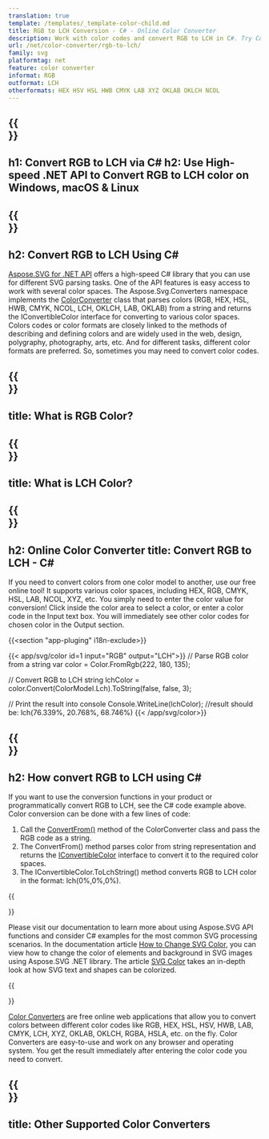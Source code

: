 ```yaml
---
translation: true
template: /templates/_template-color-child.md
title: RGB to LCH Conversion - C# - Online Color Converter
description: Work with color codes and convert RGB to LCH in C#. Try Color Converter for free!
url: /net/color-converter/rgb-to-lch/
family: svg
platformtag: net
feature: color converter
informat: RGB
outformat: LCH
otherformats: HEX HSV HSL HWB CMYK LAB XYZ OKLAB OKLCH NCOL
---
```


{{<section banner>}}
---
h1: Convert RGB to LCH via C#
h2: Use High-speed .NET API to Convert RGB to LCH color on Windows, macOS & Linux
---

{{<section overview>}}
---
h2: Convert RGB to LCH Using C#
---

[Aspose.SVG for .NET API](https://products.aspose.com/svg/net/) offers a high-speed C# library that you can use for different SVG parsing tasks. One of the API features is easy access to work with several color spaces. The Aspose.Svg.Converters namespace implements the [ColorConverter](https://reference.aspose.com/svg/net/aspose.svg.converters/colorconverter/) class that parses colors (RGB, HEX, HSL, HWB, CMYK, NCOL, LCH, OKLCH, LAB, OKLAB) from a string and returns the IConvertibleColor interface for converting to various color spaces.<br>
Colors codes or color formats are closely linked to the methods of describing and defining colors and are widely used in the web, design, polygraphy, photography, arts, etc. And for different tasks, different color formats are preferred. So, sometimes you may need to convert color codes.

{{<section input-color>}}
---
title: What is RGB Color?
---

{{<section output-color>}}
---
title: What is LCH Color?
---

{{<section code-text>}}
---
h2: Online Color Converter
title: Convert RGB to LCH - C#
---
If you need to convert colors from one color model to another, use our free online tool! It supports various color spaces, including HEX, RGB, CMYK, HSL, LAB, NCOL, XYZ, etc. You simply need to enter the color value for conversion! Click inside the color area to select a color, or enter a color code in the Input text box. You will immediately see other color codes for chosen color in the Output section.

{{<section "app-pluging" i18n-exclude>}}

{{< app/svg/color id=1 input="RGB" output="LCH">}}
// Parse RGB color from a string
var color = Color.FromRgb(222, 180, 135);

// Convert RGB to LCH 
string lchColor =  color.Convert(ColorModel.Lch).ToString(false, false, 3);

// Print the result into console
Console.WriteLine(lchColor);
//result should be: lch(76.339%, 20.768%, 68.746%)
{{< /app/svg/color>}}

{{<section steps>}}
---
h2: How convert RGB to LCH using C#
---

If you want to use the conversion functions in your product or programmatically convert RGB to LCH, see the C# code example above. Color conversion can be done with a few lines of code:

1. Call the [ConvertFrom()](https://reference.aspose.com/svg/net/aspose.svg.converters/colorconverter/convertfrom/) method of the ColorConverter class and pass the RGB code as a string. 
2. The ConvertFrom() method parses color from string representation and returns the [IConvertibleColor](https://reference.aspose.com/svg/net/aspose.svg.drawing/iconvertiblecolor/) interface to convert it to the required color spaces.
3. The IConvertibleColor.ToLchString() method converts RGB to LCH color in the format: lch(0%,0%,0%).

{{<section documentation>}}

Please visit our documentation to learn more about using Aspose.SVG API functions and consider C# examples for the most common SVG processing scenarios. In the documentation article <a href="https://docs.aspose.com/svg/net/how-to-work-with-aspose-svg-api/how-to-change-svg-color/" target="_blank">How to Change SVG Color</a>, you can view how to change the color of elements and background in SVG images using Aspose.SVG .NET library. The article <a href="https://docs.aspose.com/svg/net/drawing-basics/svg-color/" target="_blank">SVG Color</a> takes an in-depth look at how SVG text and shapes can be colorized.

{{<section online-color-converter>}}

[Color Converters](https://products.aspose.app/svg/color-converter) are free online web applications that allow you to convert colors between different color codes like RGB, HEX, HSL, HSV, HWB, LAB, CMYK, LCH, XYZ, OKLAB, OKLCH, RGBA, HSLA, etc. on the fly. Color Converters are easy-to-use and work on any browser and operating system. You get the result immediately after entering the color code you need to convert.

{{<section other-color-converters>}}
---
title: Other Supported Color Converters
---